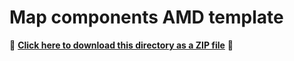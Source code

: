# Map components AMD template

📁 **[Click here to download this directory as a ZIP file](https://download-directory.github.io?url=https://github.com/Esri/jsapi-resources/tree/main/component-samples/map-components/templates/cdn)** 📁
